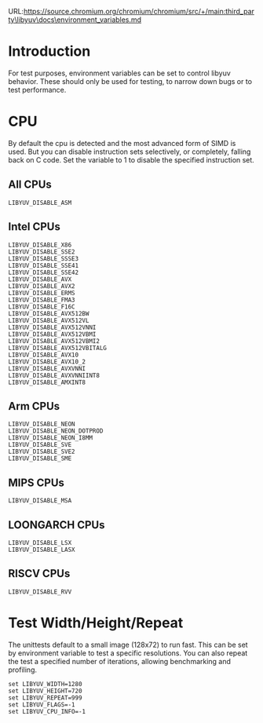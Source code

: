 URL:https://source.chromium.org/chromium/chromium/src/+/main:third_party\libyuv\docs\environment_variables.md
# Introduction

For test purposes, environment variables can be set to control libyuv behavior.  These should only be used for testing, to narrow down bugs or to test performance.

# CPU

By default the cpu is detected and the most advanced form of SIMD is used.  But you can disable instruction sets selectively, or completely, falling back on C code.  Set the variable to 1 to disable the specified instruction set.

## All CPUs

    LIBYUV_DISABLE_ASM

## Intel CPUs

    LIBYUV_DISABLE_X86
    LIBYUV_DISABLE_SSE2
    LIBYUV_DISABLE_SSSE3
    LIBYUV_DISABLE_SSE41
    LIBYUV_DISABLE_SSE42
    LIBYUV_DISABLE_AVX
    LIBYUV_DISABLE_AVX2
    LIBYUV_DISABLE_ERMS
    LIBYUV_DISABLE_FMA3
    LIBYUV_DISABLE_F16C
    LIBYUV_DISABLE_AVX512BW
    LIBYUV_DISABLE_AVX512VL
    LIBYUV_DISABLE_AVX512VNNI
    LIBYUV_DISABLE_AVX512VBMI
    LIBYUV_DISABLE_AVX512VBMI2
    LIBYUV_DISABLE_AVX512VBITALG
    LIBYUV_DISABLE_AVX10
    LIBYUV_DISABLE_AVX10_2
    LIBYUV_DISABLE_AVXVNNI
    LIBYUV_DISABLE_AVXVNNIINT8
    LIBYUV_DISABLE_AMXINT8

## Arm CPUs

    LIBYUV_DISABLE_NEON
    LIBYUV_DISABLE_NEON_DOTPROD
    LIBYUV_DISABLE_NEON_I8MM
    LIBYUV_DISABLE_SVE
    LIBYUV_DISABLE_SVE2
    LIBYUV_DISABLE_SME

## MIPS CPUs

    LIBYUV_DISABLE_MSA

## LOONGARCH CPUs

    LIBYUV_DISABLE_LSX
    LIBYUV_DISABLE_LASX

## RISCV CPUs

    LIBYUV_DISABLE_RVV

# Test Width/Height/Repeat

The unittests default to a small image (128x72) to run fast.  This can be set by environment variable to test a specific resolutions.
You can also repeat the test a specified number of iterations, allowing benchmarking and profiling.

    set LIBYUV_WIDTH=1280
    set LIBYUV_HEIGHT=720
    set LIBYUV_REPEAT=999
    set LIBYUV_FLAGS=-1
    set LIBYUV_CPU_INFO=-1
